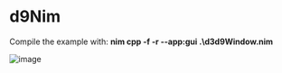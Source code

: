 # d9Nim

Compile the example with:    **nim cpp -f -r --app:gui .\d3d9Window.nim**


![image](https://github.com/user-attachments/assets/d217a2cb-1812-44fb-b321-efbd4a45a837)
